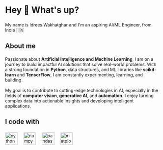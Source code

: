 <h1 align="left">Hey 👋 What's up?</h1>

###

<p align="left">My name is Idrees Wakhatghar and I'm an aspiring AI/ML Engineer, from India 🇮🇳</p>

###

<h2 align="left">About me</h2>

###

<p align="left">
Passionate about <b>Artificial Intelligence and Machine Learning</b>, I am on a journey to build impactful AI solutions that solve real-world problems.  
With a strong foundation in <b>Python</b>, data structures, and ML libraries like <b>scikit-learn</b> and <b>TensorFlow</b>, I am constantly experimenting, learning, and building.  
<br><br>
My goal is to contribute to cutting-edge technologies in AI, especially in the fields of <b>computer vision</b>, <b>generative AI</b>, and <b>automation</b>.  
I enjoy turning complex data into actionable insights and developing intelligent applications.  
</p>

###

<h2 align="left">I code with</h2>

###

<div align="left">
  <img src="https://cdn.jsdelivr.net/gh/devicons/devicon/icons/python/python-original.svg" height="40" alt="python logo" />
  <img width="12" />
  <img src="https://raw.githubusercontent.com/numpy/numpy/main/branding/logo/primary/numpylogo.svg" height="40" alt="numpy logo" />
  <img width="12" />
  <img src="https://pandas.pydata.org/static/img/pandas_mark.svg" height="40" alt="pandas logo" />
  <img width="12" />
  <img src="https://matplotlib.org/_static/logo_light.svg" height="40" alt="matplotlib logo" />
</div>

###
